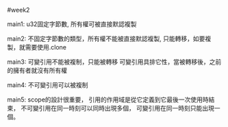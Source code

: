 #week2

main1:
u32固定字節數, 所有權可被直接默認複製

main2:
不固定字節數的類型，所有權不能被直接默認複製, 只能轉移，如要複製，就需要使用.clone

main3:
可變引用不能被複制，只能被轉移
可變引用具排它性，當被轉移後，之前的擁有者就沒有所有權

main4:
不可變引用可以被複制

main5:
scope的設計很重要，
引用的作用域是從它定義到它最後一次使用時結束，
不可變引用在同一時刻可以同時出現多個，
可變引用在同一時刻只能出現一個。